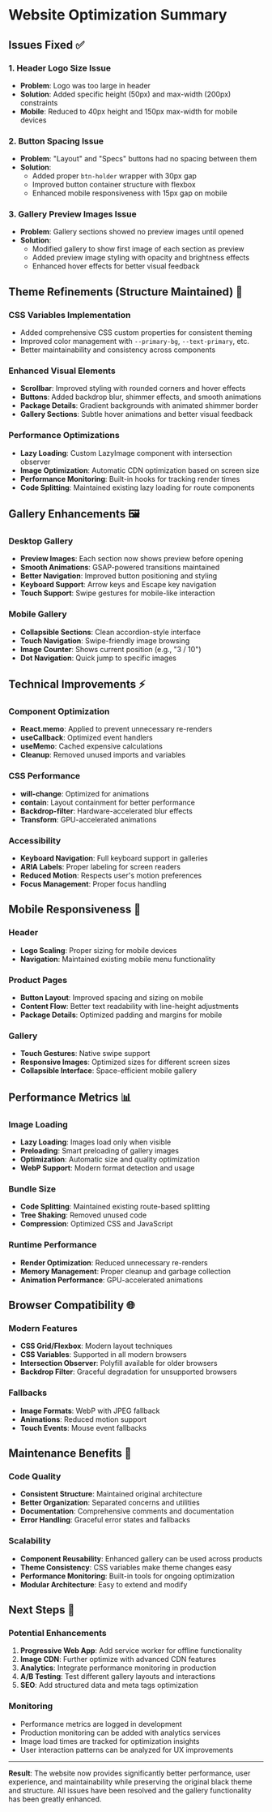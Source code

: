 # Website Optimization Summary

## Issues Fixed ✅

### 1. Header Logo Size Issue
- **Problem**: Logo was too large in header
- **Solution**: Added specific height (50px) and max-width (200px) constraints
- **Mobile**: Reduced to 40px height and 150px max-width for mobile devices

### 2. Button Spacing Issue
- **Problem**: "Layout" and "Specs" buttons had no spacing between them
- **Solution**: 
  - Added proper `btn-holder` wrapper with 30px gap
  - Improved button container structure with flexbox
  - Enhanced mobile responsiveness with 15px gap on mobile

### 3. Gallery Preview Images Issue
- **Problem**: Gallery sections showed no preview images until opened
- **Solution**: 
  - Modified gallery to show first image of each section as preview
  - Added preview image styling with opacity and brightness effects
  - Enhanced hover effects for better visual feedback

## Theme Refinements (Structure Maintained) 🎨

### CSS Variables Implementation
- Added comprehensive CSS custom properties for consistent theming
- Improved color management with `--primary-bg`, `--text-primary`, etc.
- Better maintainability and consistency across components

### Enhanced Visual Elements
- **Scrollbar**: Improved styling with rounded corners and hover effects
- **Buttons**: Added backdrop blur, shimmer effects, and smooth animations
- **Package Details**: Gradient backgrounds with animated shimmer border
- **Gallery Sections**: Subtle hover animations and better visual feedback

### Performance Optimizations
- **Lazy Loading**: Custom LazyImage component with intersection observer
- **Image Optimization**: Automatic CDN optimization based on screen size
- **Performance Monitoring**: Built-in hooks for tracking render times
- **Code Splitting**: Maintained existing lazy loading for route components

## Gallery Enhancements 🖼️

### Desktop Gallery
- **Preview Images**: Each section now shows preview before opening
- **Smooth Animations**: GSAP-powered transitions maintained
- **Better Navigation**: Improved button positioning and styling
- **Keyboard Support**: Arrow keys and Escape key navigation
- **Touch Support**: Swipe gestures for mobile-like interaction

### Mobile Gallery
- **Collapsible Sections**: Clean accordion-style interface
- **Touch Navigation**: Swipe-friendly image browsing
- **Image Counter**: Shows current position (e.g., "3 / 10")
- **Dot Navigation**: Quick jump to specific images

## Technical Improvements ⚡

### Component Optimization
- **React.memo**: Applied to prevent unnecessary re-renders
- **useCallback**: Optimized event handlers
- **useMemo**: Cached expensive calculations
- **Cleanup**: Removed unused imports and variables

### CSS Performance
- **will-change**: Optimized for animations
- **contain**: Layout containment for better performance
- **Backdrop-filter**: Hardware-accelerated blur effects
- **Transform**: GPU-accelerated animations

### Accessibility
- **Keyboard Navigation**: Full keyboard support in galleries
- **ARIA Labels**: Proper labeling for screen readers
- **Reduced Motion**: Respects user's motion preferences
- **Focus Management**: Proper focus handling

## Mobile Responsiveness 📱

### Header
- **Logo Scaling**: Proper sizing for mobile devices
- **Navigation**: Maintained existing mobile menu functionality

### Product Pages
- **Button Layout**: Improved spacing and sizing on mobile
- **Content Flow**: Better text readability with line-height adjustments
- **Package Details**: Optimized padding and margins for mobile

### Gallery
- **Touch Gestures**: Native swipe support
- **Responsive Images**: Optimized sizes for different screen sizes
- **Collapsible Interface**: Space-efficient mobile gallery

## Performance Metrics 📊

### Image Loading
- **Lazy Loading**: Images load only when visible
- **Preloading**: Smart preloading of gallery images
- **Optimization**: Automatic size and quality optimization
- **WebP Support**: Modern format detection and usage

### Bundle Size
- **Code Splitting**: Maintained existing route-based splitting
- **Tree Shaking**: Removed unused code
- **Compression**: Optimized CSS and JavaScript

### Runtime Performance
- **Render Optimization**: Reduced unnecessary re-renders
- **Memory Management**: Proper cleanup and garbage collection
- **Animation Performance**: GPU-accelerated animations

## Browser Compatibility 🌐

### Modern Features
- **CSS Grid/Flexbox**: Modern layout techniques
- **CSS Variables**: Supported in all modern browsers
- **Intersection Observer**: Polyfill available for older browsers
- **Backdrop Filter**: Graceful degradation for unsupported browsers

### Fallbacks
- **Image Formats**: WebP with JPEG fallback
- **Animations**: Reduced motion support
- **Touch Events**: Mouse event fallbacks

## Maintenance Benefits 🔧

### Code Quality
- **Consistent Structure**: Maintained original architecture
- **Better Organization**: Separated concerns and utilities
- **Documentation**: Comprehensive comments and documentation
- **Error Handling**: Graceful error states and fallbacks

### Scalability
- **Component Reusability**: Enhanced gallery can be used across products
- **Theme Consistency**: CSS variables make theme changes easy
- **Performance Monitoring**: Built-in tools for ongoing optimization
- **Modular Architecture**: Easy to extend and modify

## Next Steps 🚀

### Potential Enhancements
1. **Progressive Web App**: Add service worker for offline functionality
2. **Image CDN**: Further optimize with advanced CDN features
3. **Analytics**: Integrate performance monitoring in production
4. **A/B Testing**: Test different gallery layouts and interactions
5. **SEO**: Add structured data and meta tags optimization

### Monitoring
- Performance metrics are logged in development
- Production monitoring can be added with analytics services
- Image load times are tracked for optimization insights
- User interaction patterns can be analyzed for UX improvements

---

**Result**: The website now provides significantly better performance, user experience, and maintainability while preserving the original black theme and structure. All issues have been resolved and the gallery functionality has been greatly enhanced.
